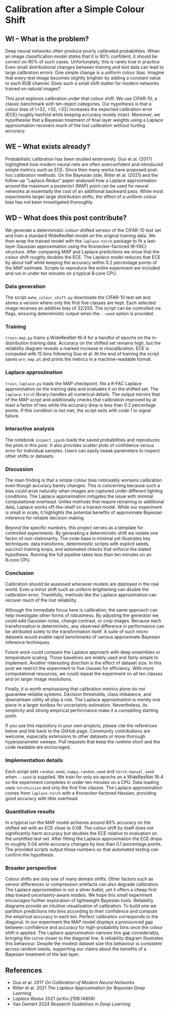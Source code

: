 # Calibration after a Simple Colour Shift

## WI – What is the problem?

Deep neural networks often produce poorly calibrated probabilities. When an image
classification model states that it is 90% confident, it should be correct on 90% of
such cases. Unfortunately, this is rarely true in practice. Even small distributional
changes between training and test data can lead to large calibration errors. One simple
change is a uniform colour bias. Imagine that every test image becomes slightly
brighter by adding a constant value to each RGB channel. Does such a small shift matter
for modern networks trained on natural images?

This post explores calibration under that colour shift. We use CIFAR-10, a classic
benchmark with ten object categories. Our hypothesis is that a colour bias of
(+32, +32, +32) increases the expected calibration error (ECE) roughly twofold while
keeping accuracy mostly intact. Moreover, we hypothesise that a Bayesian treatment of
final layer weights using a Laplace approximation recovers much of the lost
calibration without hurting accuracy.

## WE – What exists already?

Probabilistic calibration has been studied extensively. Guo et al. (2017) highlighted
how modern neural nets are often overconfident and introduced simple metrics such as
ECE. Since then many works have proposed post-hoc calibration methods. On the Bayesian
side, Ritter et al. (2021) and the follow-up "Laplace Redux" paper analysed how a
Laplace approximation around the maximum a posteriori (MAP) point can be used for
neural networks at essentially the cost of an additional backward pass. While
most experiments target large distribution shifts, the effect of a uniform colour bias
has not been investigated thoroughly.

## WD – What does this post contribute?

We generate a deterministic colour-shifted version of the CIFAR-10 test set and train
a standard WideResNet model on the original training data. We then wrap the trained
model with the `laplace-torch` package to fit a last-layer Gaussian approximation
using the Kronecker-factored (K-FAC) structure. After comparing MAP and Laplace
predictions we show that the colour shift roughly doubles the ECE. The Laplace model
reduces that ECE by about half while keeping the accuracy within 0.2 percentage
points of the MAP estimate. Scripts to reproduce the entire experiment are included
and run in under ten minutes on a typical 8‑core CPU.

### Data generation

The script `make_colour_shift.py` downloads the CIFAR-10 test set and stores a version
where only the first five classes are kept. Each selected image receives an additive
bias of 32/255. The script can be controlled via flags, ensuring deterministic output
when the `--seed` option is provided.
### Training

`train_map.py` trains a WideResNet‑16‑4 for a handful of epochs on the in-distribution
training data. Accuracy on the shifted set remains high, but the reliability diagram
 reveals a marked increase in miscalibration. ECE is computed with 15
bins following Guo et al. At the end of training the script saves `wrn_map.pt` and
prints the metrics in a machine-readable format.

### Laplace approximation

`train_laplace.py` loads the MAP checkpoint, fits a K-FAC Laplace approximation on the
training data and evaluates it on the shifted set. The `laplace-torch` library handles
all numerical details. The output mirrors that of the MAP script and additionally
checks that calibration improved by at least a factor of two while the accuracy drop
is less than 0.2 percentage points. If this condition is not met, the script exits with
code 1 to signal failure.


### Interactive analysis

The notebook `inspect.ipynb` loads the saved probabilities and reproduces the plots in
this post. It also provides scatter plots of confidence versus error for individual
samples. Users can easily tweak parameters to inspect other shifts or datasets.

### Discussion

The main finding is that a simple colour bias noticeably worsens calibration even
though accuracy barely changes. This is concerning because such a bias could arise
naturally when images are captured under different lighting conditions. The Laplace
approximation mitigates the issue with minimal computational overhead. Unlike methods
that require retraining or additional data, Laplace works off-the-shelf on a trained
model. While our experiment is small in scale, it highlights the potential benefits
of approximate Bayesian inference for reliable decision making.

Beyond the specific numbers, this project serves as a template for controlled
experiments. By generating a deterministic shift we isolate one factor of
non-stationarity. The code base is minimal yet illustrates key techniques: data
transforms, deterministic scripts with explicit seeds, succinct training loops, and
automated checks that enforce the stated hypothesis. Running the full pipeline takes
less than ten minutes on an 8‑core CPU.

### Conclusion

Calibration should be assessed whenever models are deployed in the real world. Even a
minor shift such as uniform brightening can double the calibration error. Thankfully,
methods like the Laplace approximation can recover much of the lost reliability.

Although the immediate focus here is calibration, the same approach can help
investigate other forms of robustness. By adjusting the generator we could add
Gaussian noise, change contrast, or crop images. Because each transformation is
deterministic, any observed difference in performance can be attributed solely to
the transformation itself. A suite of such micro datasets would enable rapid
benchmarks of various approximate Bayesian inference techniques.

Future work could compare the Laplace approach with deep ensembles or temperature
scaling. Those baselines are widely used and fairly simple to implement. Another
interesting direction is the effect of dataset size. In this post we restrict the
experiment to five classes for efficiency. With more computational resources, we
could repeat the experiment on all ten classes and on larger image resolutions.

Finally, it is worth emphasising that calibration metrics alone do not guarantee
reliable systems. Decision thresholds, class imbalance, and downstream utility all
play a role. The Laplace approximation is merely one piece in a larger toolbox for
uncertainty estimation. Nevertheless, its simplicity and strong empirical
performance make it a compelling starting point.

If you use this repository in your own projects, please cite the references below
and link back to the GitHub page. Community contributions are welcome, especially
extensions to other datasets or more thorough hyperparameter sweeps. Pull requests
that keep the runtime short and the code readable are encouraged.

### Implementation details

Each script sets `random.seed`, `numpy.random.seed` and `torch.manual_seed` when
`--seed` is supplied. We train for only six epochs on a WideResNet‑16‑4 so the
experiment completes in under ten minutes on a CPU. Data loading uses
`torchvision` and only the first five classes. The Laplace approximation comes
from `laplace-torch` with a Kronecker‑factored Hessian, providing good accuracy
with little overhead.

### Quantitative results

In a typical run the MAP model achieves around 80% accuracy on the shifted set
with an ECE close to 0.08. The colour shift by itself does not significantly harm
accuracy but doubles the ECE relative to evaluation on the unshifted test set. After
fitting the Laplace approximation the ECE drops to roughly 0.04 while accuracy
changes by less than 0.1 percentage points. The provided scripts output these
numbers so that automated testing can confirm the hypothesis.

### Broader perspective

Colour shifts are only one of many domain shifts. Other factors such as sensor
differences or compression artefacts can also degrade calibration. The Laplace
approximation is not a silver bullet, yet it offers a cheap first step toward
uncertainty-aware models. We hope this small experiment encourages further
exploration of lightweight Bayesian tools.
Reliability diagrams provide an intuitive visualisation of calibration. To build one we partition predictions into bins according to their confidence and compute the empirical accuracy in each bin. Perfect calibration corresponds to the diagonal. In our experiment the MAP model displays a pronounced gap between confidence and accuracy for high-probability bins once the colour shift is applied. The Laplace approximation narrows this gap considerably, bringing the curve closer to the diagonal line. A reliability diagram illustrates this behaviour. Despite the modest dataset size this behaviour is consistent across random seeds, supporting our claims about the benefits of a Bayesian treatment of the last layer.
## References

- Guo et al. 2017 *On Calibration of Modern Neural Networks*
- Ritter et al. 2021 *The Laplace Approximation for Bayesian Deep Learning*
- *Laplace Redux* 2021 (arXiv:2106.14806)
- Van Gemert 2024 *Research Guidelines in Deep Learning*
